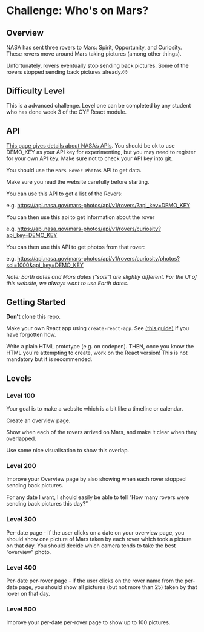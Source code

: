 # Challenge: Who's on Mars?

## Overview

NASA has sent three rovers to Mars: Spirit, Opportunity, and Curiosity. These rovers move around Mars taking pictures (among other things).

Unfortunately, rovers eventually stop sending back pictures. Some of the rovers stopped sending back pictures already.😥

## Difficulty Level

This is a advanced challenge. Level one can be completed by any student who has done week 3 of the CYF React module.

## API

[This page gives details about NASA’s APIs](https://api.nasa.gov/). You should be ok to use DEMO_KEY as your API key for experimenting, but you may need to register for your own API key. Make sure not to check your API key into git.

You should use the `Mars Rover Photos` API to get data.

Make sure you read the website carefully before starting.

You can use this API to get a list of the Rovers:

e.g. https://api.nasa.gov/mars-photos/api/v1/rovers/?api_key=DEMO_KEY

You can then use this api to get information about the rover

e.g. https://api.nasa.gov/mars-photos/api/v1/rovers/curiosity?api_key=DEMO_KEY

You can then use this API to get photos from that rover:

e.g. https://api.nasa.gov/mars-photos/api/v1/rovers/curiosity/photos?sol=1000&api_key=DEMO_KEY

_Note: Earth dates and Mars dates (“sols”) are slightly different. For the UI of this website, we always want to use Earth dates._

## Getting Started

**Don't** clone this repo.

Make your own React app using `create-react-app`. See [(this guide)](https://docs.codeyourfuture.io/students/guides/creating-a-react-app) if you have forgotten how.

Write a plain HTML prototype (e.g. on codepen). THEN, once you know the HTML you're attempting to create, work on the React version! This is not mandatory but it is recommended.

## Levels

### Level 100

Your goal is to make a website which is a bit like a timeline or calendar.

Create an overview page.

Show when each of the rovers arrived on Mars, and make it clear when they overlapped.

Use some nice visualisation to show this overlap.

### Level 200

Improve your Overview page by also showing when each rover stopped sending back pictures.

For any date I want, I should easily be able to tell “How many rovers were sending back pictures this day?”

### Level 300

Per-date page - if the user clicks on a date on your overview page, you should show one picture of Mars taken by each rover which took a picture on that day. You should decide which camera tends to take the best “overview” photo.

### Level 400

Per-date per-rover page - if the user clicks on the rover name from the per-date page, you should show all pictures (but not more than 25) taken by that rover on that day.

### Level 500

Improve your per-date per-rover page to show up to 100 pictures.
